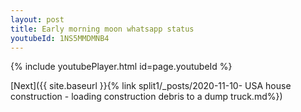 ```yaml
---
layout: post
title: Early morning moon whatsapp status
youtubeId: 1NS5MMDMNB4
---
```


{% include youtubePlayer.html id=page.youtubeId %}

[Next]({{ site.baseurl }}{% link split1/_posts/2020-11-10- USA house construction - loading construction debris to a dump truck.md%})
